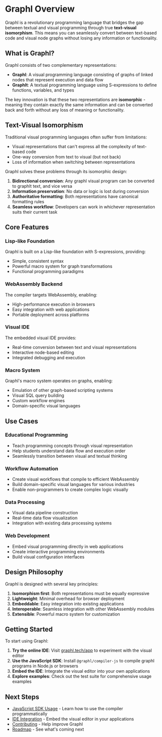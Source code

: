 # Graphl Overview

Graphl is a revolutionary programming language that bridges the gap between textual and visual programming through true **text-visual isomorphism**. This means you can seamlessly convert between text-based code and visual node graphs without losing any information or functionality.

## What is Graphl?

Graphl consists of two complementary representations:

- **Graphl**: A visual programming language consisting of graphs of linked nodes that represent execution and data flow
- **Graphlt**: A textual programming language using S-expressions to define functions, variables, and types

The key innovation is that these two representations are **isomorphic** - meaning they contain exactly the same information and can be converted back and forth without any loss of meaning or functionality.

## Text-Visual Isomorphism

Traditional visual programming languages often suffer from limitations:
- Visual representations that can't express all the complexity of text-based code
- One-way conversion from text to visual (but not back)
- Loss of information when switching between representations

Graphl solves these problems through its isomorphic design:

1. **Bidirectional conversion**: Any graphl visual program can be converted to graphlt text, and vice versa
2. **Information preservation**: No data or logic is lost during conversion
3. **Authoritative formatting**: Both representations have canonical formatting rules
4. **Seamless workflow**: Developers can work in whichever representation suits their current task

## Core Features

### Lisp-like Foundation
Graphl is built on a Lisp-like foundation with S-expressions, providing:
- Simple, consistent syntax
- Powerful macro system for graph transformations
- Functional programming paradigms

### WebAssembly Backend
The compiler targets WebAssembly, enabling:
- High-performance execution in browsers
- Easy integration with web applications
- Portable deployment across platforms

### Visual IDE
The embedded visual IDE provides:
- Real-time conversion between text and visual representations
- Interactive node-based editing
- Integrated debugging and execution

### Macro System
Graphl's macro system operates on graphs, enabling:
- Emulation of other graph-based scripting systems
- Visual SQL query building
- Custom workflow engines
- Domain-specific visual languages

## Use Cases

### Educational Programming
- Teach programming concepts through visual representation
- Help students understand data flow and execution order
- Seamlessly transition between visual and textual thinking

### Workflow Automation
- Create visual workflows that compile to efficient WebAssembly
- Build domain-specific visual languages for various industries
- Enable non-programmers to create complex logic visually

### Data Processing
- Visual data pipeline construction
- Real-time data flow visualization
- Integration with existing data processing systems

### Web Development
- Embed visual programming directly in web applications
- Create interactive programming environments
- Build visual configuration interfaces

## Design Philosophy

Graphl is designed with several key principles:

1. **Isomorphism first**: Both representations must be equally expressive
2. **Lightweight**: Minimal overhead for browser deployment
3. **Embeddable**: Easy integration into existing applications
4. **Interoperable**: Seamless integration with other WebAssembly modules
5. **Extensible**: Powerful macro system for customization

## Getting Started

To start using Graphl:

1. **Try the online IDE**: Visit [graphl.tech/app](https://graphl.tech/app) to experiment with the visual editor
2. **Use the JavaScript SDK**: Install `@graphl/compiler-js` to compile graphl programs in Node.js or browsers
3. **Embed the IDE**: Integrate the visual editor into your own applications
4. **Explore examples**: Check out the test suite for comprehensive usage examples

## Next Steps

- [JavaScript SDK Usage](./javascript-sdk.md) - Learn how to use the compiler programmatically
- [IDE Integration](./ide-integration.md) - Embed the visual editor in your applications
- [Contributing](./contributing.md) - Help improve Graphl
- [Roadmap](./roadmap.md) - See what's coming next